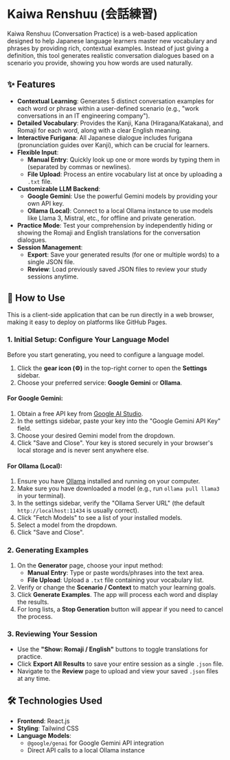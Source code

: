 # Kaiwa Renshuu (会話練習)

Kaiwa Renshuu (Conversation Practice) is a web-based application designed to help Japanese language learners master new vocabulary and phrases by providing rich, contextual examples. Instead of just giving a definition, this tool generates realistic conversation dialogues based on a scenario you provide, showing you how words are used naturally.

## ✨ Features

*   **Contextual Learning**: Generates 5 distinct conversation examples for each word or phrase within a user-defined scenario (e.g., "work conversations in an IT engineering company").
*   **Detailed Vocabulary**: Provides the Kanji, Kana (Hiragana/Katakana), and Romaji for each word, along with a clear English meaning.
*   **Interactive Furigana**: All Japanese dialogue includes furigana (pronunciation guides over Kanji), which can be crucial for learners.
*   **Flexible Input**:
    *   **Manual Entry**: Quickly look up one or more words by typing them in (separated by commas or newlines).
    *   **File Upload**: Process an entire vocabulary list at once by uploading a `.txt` file.
*   **Customizable LLM Backend**:
    *   **Google Gemini**: Use the powerful Gemini models by providing your own API key.
    *   **Ollama (Local)**: Connect to a local Ollama instance to use models like Llama 3, Mistral, etc., for offline and private generation.
*   **Practice Mode**: Test your comprehension by independently hiding or showing the Romaji and English translations for the conversation dialogues.
*   **Session Management**:
    *   **Export**: Save your generated results (for one or multiple words) to a single JSON file.
    *   **Review**: Load previously saved JSON files to review your study sessions anytime.

## 🚀 How to Use

This is a client-side application that can be run directly in a web browser, making it easy to deploy on platforms like GitHub Pages.

### 1. Initial Setup: Configure Your Language Model

Before you start generating, you need to configure a language model.

1.  Click the **gear icon (⚙️)** in the top-right corner to open the **Settings** sidebar.
2.  Choose your preferred service: **Google Gemini** or **Ollama**.

#### For Google Gemini:
1.  Obtain a free API key from [Google AI Studio](https://aistudio.google.com/app/apikey).
2.  In the settings sidebar, paste your key into the "Google Gemini API Key" field.
3.  Choose your desired Gemini model from the dropdown.
4.  Click "Save and Close". Your key is stored securely in your browser's local storage and is never sent anywhere else.

#### For Ollama (Local):
1.  Ensure you have [Ollama](https://ollama.com/) installed and running on your computer.
2.  Make sure you have downloaded a model (e.g., run `ollama pull llama3` in your terminal).
3.  In the settings sidebar, verify the "Ollama Server URL" (the default `http://localhost:11434` is usually correct).
4.  Click "Fetch Models" to see a list of your installed models.
5.  Select a model from the dropdown.
6.  Click "Save and Close".

### 2. Generating Examples

1.  On the **Generator** page, choose your input method:
    *   **Manual Entry**: Type or paste words/phrases into the text area.
    *   **File Upload**: Upload a `.txt` file containing your vocabulary list.
2.  Verify or change the **Scenario / Context** to match your learning goals.
3.  Click **Generate Examples**. The app will process each word and display the results.
4.  For long lists, a **Stop Generation** button will appear if you need to cancel the process.

### 3. Reviewing Your Session

*   Use the **"Show: Romaji / English"** buttons to toggle translations for practice.
*   Click **Export All Results** to save your entire session as a single `.json` file.
*   Navigate to the **Review** page to upload and view your saved `.json` files at any time.

## 🛠️ Technologies Used

*   **Frontend**: React.js
*   **Styling**: Tailwind CSS
*   **Language Models**:
    *   `@google/genai` for Google Gemini API integration
    *   Direct API calls to a local Ollama instance
